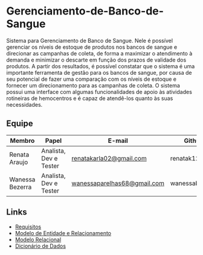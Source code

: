 # Gerenciamento-de-Banco-de-Sangue

Sistema para Gerenciamento de Banco de Sangue. Nele é possível gerenciar os níveis de estoque de produtos nos bancos de sangue e direcionar as campanhas de coleta, de forma a maximizar o atendimento à demanda e minimizar o descarte em função dos prazos de validade dos produtos. A partir dos resultados, é possível constatar que o sistema é uma importante ferramenta de gestão para os bancos de sangue, por causa de seu potencial de fazer uma comparação com os níveis de estoque e fornecer um direcionamento para as campanhas de coleta. O sistema possui uma interface com algumas funcionalidades de apoio às atividades rotineiras de hemocentros e é capaz de atendê-los quanto às suas necessidades.

## Equipe

Membro          |     Papel              |   E-mail                     | Github         |
--------------- | ---------------------- | ---------------------------- | -------------- |
Renata Araujo   | Analista, Dev e Tester | renatakarla02@gmail.com      | renatak12      |
Wanessa Bezerra | Analista, Dev e Tester | wanessaparelhas68@gmail.com  | wanessabezerra |

## Links

* [Requisitos](<https://github.com/wanessabezerra/Gerenciamento-de-Banco-de-Sangue/blob/main/docs/REQUISITOS.md>)
* [Modelo de Entidade e Relacionamento](<https://github.com/wanessabezerra/Gerenciamento-de-Banco-de-Sangue/blob/main/docs/MODELO_ER.md>)
* [Modelo Relacional](<https://github.com/wanessabezerra/Gerenciamento-de-Banco-de-Sangue/blob/main/docs/MODELO_R.md>)
* [Dicionário de Dados](<https://github.com/wanessabezerra/Gerenciamento-de-Banco-de-Sangue/blob/main/docs/DICIONARIO_DADOS.md>)
